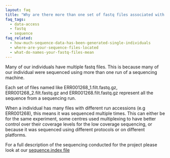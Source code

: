 ```yaml
---
layout: faq
title: "Why are there more than one set of fastq files associated with an individual?"
faq_tags:
  - data-access
  - fastq
  - sequence
faq_related:
  - how-much-sequence-data-has-been-generated-single-individuals
  - where-are-your-sequence-files-located
  - what-do-names-your-fastq-files-mean
---
```

                    
Many of our individuals have multiple fastq files. This is because many of our individual were sequenced using more than one run of a sequencing machine.

Each set of files named like ERR001268_1.filt.fastq.gz, ERR001268_2.filt.fastq.gz and ERR001268.filt.fastq.gz represent all the sequence from a sequencing run. 

When a individual has many files with different run accessions (e.g ERR001268), this means it was sequenced multiple times. This can either be for the same experiment, some centres used multiplexing to have better control over their coverage levels for the low coverage sequencing, or because it was sequenced using different protocols or on different platforms.

For a full description of the sequencing conducted for the project please look at our [sequence.index file](http://www.1000genomes.org/faq/what-sequence-index-file)
